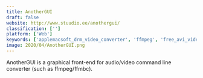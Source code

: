 ```yaml
---
title: AnotherGUI
draft: false 
website: http://www.stuudio.ee/anothergui/
classification: ['']
platform: ['Web']
keywords: ['applemacsoft_drm_video_converter', 'ffmpeg', 'free_avi_video_converter', 'freemake_video_converter', 'gihosoft_total_video_converter', 'hamster_free_video_converter', 'leawo_video_converter_ultimate', 'mplayer', 'mediacoder', 'mobile_media_converter', 'movavi_video_converter', 'total_video_converter', 'ubuntu_restricted_extras', 'video_converter_expert', 'winff', 'wundershare_video_converter_ultimate']
image: 2020/04/AnotherGUI.png
---
```

AnotherGUI is a graphical front-end for audio/video command line converter (such as ffmpeg/ffmbc).